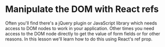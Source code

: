 # Manipulate the DOM with React refs

Often you'll find there's a jQuery plugin or JavaScript library which needs access to DOM nodes to work in your application. Other times you need access to the DOM node directly to get the value of form fields or for other reasons. In this lesson we'll learn how to do this using React's ref prop.

